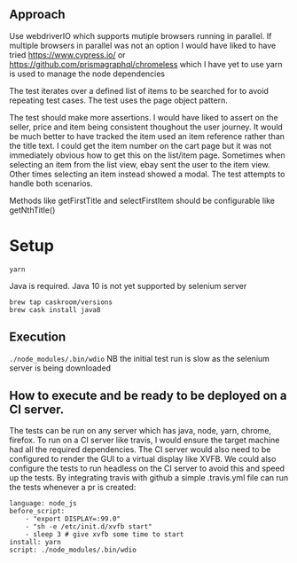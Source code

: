 ## Approach
Use webdriverIO which supports mutiple browsers running in parallel. If multiple browsers in parallel was not an option I would have liked to have tried https://www.cypress.io/ or https://github.com/prismagraphql/chromeless which I have yet to use
yarn is used to manage the node dependencies

The test iterates over a defined list of items to be searched for to avoid repeating test cases.
The test uses the page object pattern.

The test should make more assertions. I would have liked to assert on the seller, price and item being consistent thoughout the user journey. It would be much better to have tracked the item used an item reference rather than the title text. I could get the item number on the cart page but it was not immediately obvious how to get this on the list/item page.
Sometimes when selecting an item from the list view, ebay sent the user to the item view. Other times selecting an item instead showed a modal. The test attempts to handle both scenarios.

Methods like getFirstTitle and selectFirstItem should be configurable like getNthTitle()
# Setup
```
yarn
```

Java is required. Java 10 is not yet supported by selenium server
```
brew tap caskroom/versions
brew cask install java8
```

## Execution
`./node_modules/.bin/wdio`
NB the initial test run is slow as the selenium server is being downloaded

## How to execute and be ready to be deployed on a CI server.
The tests can be run on any server which has java, node, yarn, chrome, firefox.
To run on a CI server like travis, I would ensure the target machine had all the required dependencies.
The CI server would also need to be configured to render the GUI to a virtual display like XVFB. We could also configure the tests to run headless on the CI server to avoid this and speed up the tests.
By integrating travis with github a simple .travis.yml file can run the tests whenever a pr is created:

```
language: node_js
before_script:
    - "export DISPLAY=:99.0"
    - "sh -e /etc/init.d/xvfb start"
    - sleep 3 # give xvfb some time to start
install: yarn
script: ./node_modules/.bin/wdio
```

